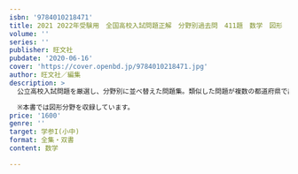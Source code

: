 ```yaml
---
isbn: '9784010218471'
title: 2021 2022年受験用　全国高校入試問題正解　分野別過去問　411題　数学　図形
volume: ''
series: ''
publisher: 旺文社
pubdate: '2020-06-16'
cover: 'https://cover.openbd.jp/9784010218471.jpg'
author: 旺文社／編集
description: >
  公立高校入試問題を厳選し、分野別に並べ替えた問題集。類似した問題が複数の都道府県で出題されていることが一目瞭然で、出題傾向・出題パターンがわかります。よく出題されている問題を数多くこなすことで、入試に即した対策をすることができます。

  ※本書では図形分野を収録しています。
price: '1600'
genre: ''
target: 学参I(小中)
format: 全集・双書
content: 数学

---
```

